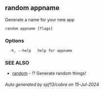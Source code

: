 ## random appname

Generate a name for your new app

```
random appname [flags]
```

### Options

```
  -h, --help   help for appname
```

### SEE ALSO

* [random](random.md)	 - ⁉️ Generate random things!

###### Auto generated by spf13/cobra on 15-Jul-2024
